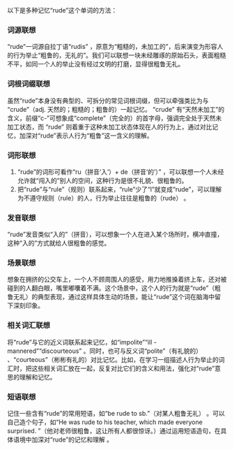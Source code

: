 以下是多种记忆“rude”这个单词的方法：

### 词源联想
“rude”一词源自拉丁语“rudis” ，原意为“粗糙的，未加工的”，后来演变为形容人的行为举止“粗鲁的，无礼的”。我们可以联想一块未经雕琢的原始石头，表面粗糙不平，如同一个人的举止没有经过文明的打磨，显得很粗鲁无礼。 

### 词根词缀联想 
虽然“rude”本身没有典型的、可拆分的常见词根词缀，但可以牵强类比为与 “crude”（adj. 天然的；粗糙的；粗鲁的）一起记忆。 “crude” 有“天然未加工”的含义，前缀“c-”可想象成“complete”（完全的）的首字母，强调完全处于天然未加工状态，而 “rude” 则着重于这种未加工状态体现在人的行为上，通过对比记忆，加深对“rude”表示人行为“粗鲁”这一含义的理解。 

### 词形联想 
1. “rude”的词形可看作“ru（拼音‘入’）+ de（拼音‘的’）” ，可以联想一个人未经允许就“闯入的”别人的空间，这种行为是很不礼貌、很粗鲁的。 
2. 把“rude”与“rule”（规则）联系起来，“rule”少了“l”就变成“rude”，可以理解为不遵守规则（rule）的人，行为举止往往是粗鲁的（rude） 。 

### 发音联想 
“rude”发音类似“入的”（拼音），可以想象一个人在进入某个场所时，横冲直撞，这种“入的”方式就给人很粗鲁的感觉。 

### 场景联想 
想象在拥挤的公交车上，一个人不顾周围人的感受，用力地推搡着挤上车，还对被碰到的人翻白眼，嘴里嘟囔着不满。这个场景中，这个人的行为就是“rude”（粗鲁无礼）的典型表现，通过这样具体生动的场景，能让“rude”这个词在脑海中留下深刻印象。 

### 相关词汇联想 
将“rude”与它的近义词联系起来记忆，如“impolite”“ill - mannered”“discourteous” 。同时，也可与反义词“polite”（有礼貌的） 、“courteous”（彬彬有礼的）对比记忆。比如，在学习一组描述人行为举止的词汇时，把这些相关词汇放在一起，反复对比它们的含义和用法，强化对“rude”意思的理解和记忆。 

### 短语联想 
记住一些含有“rude”的常用短语，如“be rude to sb.”（对某人粗鲁无礼） 。可以自己造个句子，如“He was rude to his teacher, which made everyone surprised. ”（他对老师很粗鲁，这让所有人都很惊讶。）通过运用短语造句，在具体语境中加深对“rude”的记忆和理解 。 